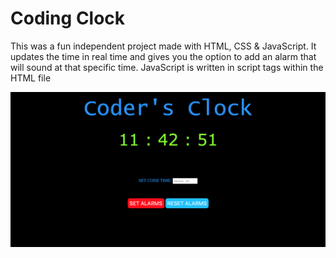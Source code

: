 # Coding Clock
This was a fun independent project made with HTML, CSS &amp; JavaScript. It updates the time in real time and gives you the option to add an alarm that will sound at that specific time.
JavaScript is written in script tags within the HTML file


![UI Snip](UI_snip.png)
